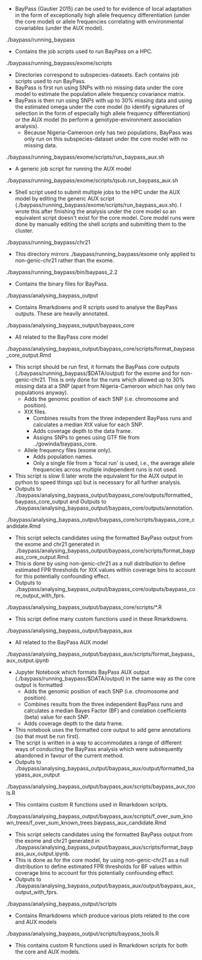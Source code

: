 - BayPass (Gautier 2015) can be used to for evidence of local adaptation in the form of exceptionally high allele frequency 
differentiation (under the core model) or allele frequencies correlating with environmental covariables (under the AUX model).

./baypass/running_baypass
- Contains the job scripts used to run BayPass on a HPC.

./baypass/running_baypass/exome/scripts
- Directories correspond to subspecies-datasets. Each contains job scripts used to run BayPass.
- BayPass is first run using SNPs with no missing data under the core model to estimate the population allele frequency covariance 
matrix.
- BayPass is then run using SNPs with up to 30% missing data and using the estimated omega under the core model (to identify 
signatures of selection in the form of especially high allele frequency differentiation) or the AUX model (to perform a 
genotype-environment association analysis).
	- Because Nigeria-Cameroon only has two populations, BayPass was only run on this subspecies-dataset under the core model with 
no missing data.

./baypass/running_baypass/exome/scripts/run_baypass_aux.sh
- A generic job script for running the AUX model

./baypass/running_baypass/exome/scripts/qsub.run_baypass_aux.sh
- Shell script used to submit multiple jobs to the HPC under the AUX model by editing the generic AUX script 
(./baypass/running_baypass/exome/scripts/run_baypass_aux.sh). I wrote this after finishing the analysis under the core model so an 
equivalent script doesn't exist for the core model. Core model runs were done by manually editing the shell scripts and submitting 
them to the cluster.

./baypass/running_baypass/chr21
- This directory mirrors ./baypass/running_baypass/exome only applied to non-genic-chr21 rather than the exome.

./baypass/running_baypass/bin/baypass_2.2
- Contains the binary files for BayPass.


./baypass/analysing_baypass_output
- Contains Rmarkdowns and R scripts used to analyse the BayPass outputs. These are heavily annotated.

./baypass/analysing_baypass_output/baypass_core
- All related to the BayPass core model

./baypass/analysing_baypass_output/baypass_core/scripts/format_baypass_core_output.Rmd
- This script should be run first, it formats the BayPass core outputs (./baypass/running_baypass/$DATA/output) for the exome and for 
non-genic-chr21. This is only done for the runs which allowed up to 30% missing data at a SNP (apart from Nigeria-Cameroon which has 
only two populations anyway).
	- Adds the genomic position of each SNP (i.e. chromosome and position).
	- XtX files.
		- Combines results from the three independent BayPass runs and calculates a median XtX value for each SNP.
		- Adds coverage depth to the data frame.
		- Assigns SNPs to genes using GTF file from ../gowinda/baypass_core.
	- Allele frequency files (exome only).
		- Adds population names.
		- Only a single file from a 'focal run' is used, i.e., the average allele frequencies across multiple independent 
runs is not used.
- This script is slow (I later wrote the equivalent for the AUX output in python to speed things up) but is necessary for all further 
analysis.
- Outputs to ./baypass/analysing_baypass_output/baypass_core/outputs/formatted_baypass_core_output and Outputs to 
./baypass/analysing_baypass_output/baypass_core/outputs/annotation.

./baypass/analysing_baypass_output/baypass_core/scripts/baypass_core_candidate.Rmd
- This script selects candidates using the formatted BayPass output from the exome and chr21 generated in 
./baypass/analysing_baypass_output/baypass_core/scripts/format_baypass_core_output.Rmd.
- This is done by using non-genic-chr21 as a null distribution to define estimated FPR thresholds for XtX values within coverage bins 
to account for this potentially confounding effect.
- Outputs to ./baypass/analysing_baypass_output/baypass_core/outputs/baypass_core_output_with_fprs.

./baypass/analysing_baypass_output/baypass_core/scripts/\*.R
- This script define many custom functions used in these Rmarkdowns.


./baypass/analysing_baypass_output/baypass_aux
- All related to the BayPass AUX model

./baypass/analysing_baypass_output/baypass_aux/scripts/format_baypass_aux_output.ipynb
- Jupyter Notebook which formats BayPass AUX output (./baypass/running_baypass/$DATA/output) in the same way as the core output is 
formatted
	- Adds the genomic position of each SNP (i.e. chromosome and position).
	- Combines results from the three independent BayPass runs and calculates a median Bayes Factor (BF) and corelation 
coefficients (beta) value for each SNP.
	- Adds coverage depth to the data frame.
- This notebook uses the formatted core output to add gene annotations (so that must be run first).
- The script is written in a way to accommodates a range of different ways of conducting the BayPass analysis which were subsequently 
abandoned in favour of the current method.
- Outputs to ./baypass/analysing_baypass_output/baypass_aux/output/formatted_baypass_aux_output

./baypass/analysing_baypass_output/baypass_aux/scripts/baypass_aux_tools.R
- This contains custom R functions used in Rmarkdown scripts.

./baypass/analysing_baypass_output/baypass_aux/scripts/f_over_sum_known_trees/f_over_sum_known_trees.baypass_aux_candidate.Rmd
- This script selects candidates using the formatted BayPass output from the exome and chr21 generated in 
./baypass/analysing_baypass_output/baypass_aux/scripts/format_baypass_aux_output.ipynb.
- This is done as for the core model, by using non-genic-chr21 as a null distribution to define estimated FPR thresholds for BF values 
within coverage bins to account for this potentially confounding effect.
- Outputs to ./baypass/analysing_baypass_output/baypass_aux/output/baypass_aux_output_with_fprs.


./baypass/analysing_baypass_output/scripts
- Contains Rmarkdowns which produce various plots related to the core and AUX models

./baypass/analysing_baypass_output/scripts/baypass_tools.R
- This contains custom R functions used in Rmarkdown scripts for both the core and AUX models.
